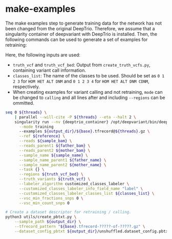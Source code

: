 # make-examples

The make examples step to generate training data for the network has not been changed from the original DeepTrio. Therefore, we assume that a singularity container of deepvariant with DeepTrio is installed. Then, the following commands can be used to generate a set of examples for retraining:

Here, the following inputs are used:

  * `truth_vcf` and `truth_vcf_bed`: Output from `create_truth_vcfs.py`, containing variant call information.
  * `classes_list`: The name of the classes to be used. Should be set as `0 1 2 3` for `HOM HET ALT DNM` and `0 1 2 3 4` for `HOM HET ALT DNM CDNM`, respectively.
  * When creating examples for variant calling and not retraining, `mode` can
  be changed to `calling` and all lines after and including `--regions` can
  be ommitted.

```bash
seq 0 ${threads} \
    | parallel --will-cite -P ${threads} --eta --halt 2 \
    singularity run --nv {deeptrio_container} /opt/deepvariant/bin/deeptrio/make_examples \
      --mode training
      --examples ${output_dir}/${base}.tfrecord@${threads}.gz \
      --ref ${reference} \
      --reads ${sample_bam} \
      --reads_parent1 ${father_bam} \
      --reads_parent2 ${mother_bam} \
      --sample_name ${sample_name} \
      --sample_name_parent1 ${father_name} \
      --sample_name_parent2 ${mother_name} \
      --task {} \
      --regions ${truth_vcf_bed} \
      --truth_variants ${truth_vcf} \
      --labeler_algorithm customized_classes_labeler \
      --customized_classes_labeler_info_field_name "label" \
      --customized_classes_labeler_classes_list ${classes_list} \
      --vsc_min_fractions_snps 0 \
      --vsc_min_count_snps 0

# Create a dataset descriptor for retraining / calling.
python3 utils/create_pbtxt.py \
    --sample_path ${output_dir} \
    --tfrecord_pattern "${base}.tfrecord-?????-of-?????.gz" \
    --dataset_config_pbtxt ${output_dir}/unshuffled.dataset_config.pbtxt
```